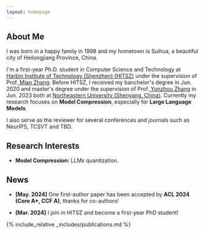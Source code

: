```yaml
---
layout: homepage
---
```


## About Me

I was born in a happy family in 1998 and my hometown is Suihua, a beautiful city of Heilongjiang Province, China. 

I'm a first-year Ph.D. student in Computer Science and Technology at <a href="https://www.hitsz.edu.cn/" target="_blank"> Harbin Institute of Technology (Shenzhen) (HITSZ)</a> under the supervision of Prof.<a href="https://miaozhang0525.github.io/" target="_blank"> Miao Zhang</a>. Before HITSZ, I received my banchelor's degree in Jun. 2020 and master's degree under the supervision of Prof.<a href="http://faculty.neu.edu.cn/zhangyunzhou/zh_CN" target="_blank"> Yunzhou Zhang</a> in Jun. 2023 both at <a href="https://neu.edu.cn/" target="_blank"> Northeastern University (Shenyang, China)</a>. Currently my research focuses on **Model Compression**, especially for **Large Language Models**.

I also serve as the reviewer for several conferences and journals such as NeurIPS, TCSVT and TBD.


## Research Interests
- **Model Compression:** LLMs quantization.


## News

- **[May. 2024]** One first-author paper has been accepted by **ACL 2024 (Core A\*, CCF A)**, thanks for co-authors!

- **[Mar. 2024]** I join in HITSZ and become a first-year PhD student!

{% include_relative _includes/publications.md %}
